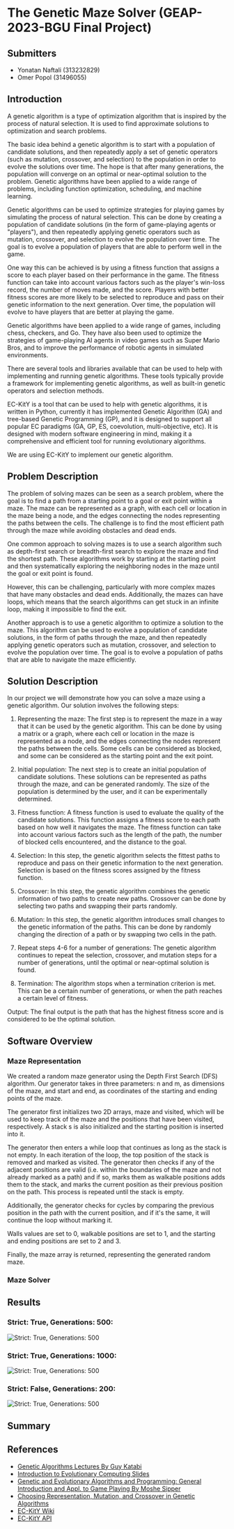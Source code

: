 # The Genetic Maze Solver (GEAP-2023-BGU Final Project)

## Submitters

- Yonatan Naftali (313232829)
- Omer Popol (31496055)

## Introduction

A genetic algorithm is a type of optimization algorithm that is inspired by the process of natural selection. It is used
to find approximate solutions to optimization and search problems.

The basic idea behind a genetic algorithm is to start with a population of candidate solutions, and then repeatedly
apply a set of genetic operators (such as mutation, crossover, and selection) to the population in order to evolve the
solutions over time. The hope is that after many generations, the population will converge on an optimal or near-optimal
solution to the problem. Genetic algorithms have been applied to a wide range of problems, including function
optimization, scheduling, and machine learning.

Genetic algorithms can be used to optimize strategies for playing games by simulating the process of natural selection.
This can be done by creating a population of candidate solutions (in the form of game-playing agents or "players"), and
then repeatedly applying genetic operators such as mutation, crossover, and selection to evolve the population over
time. The goal is to evolve a population of players that are able to perform well in the game.

One way this can be achieved is by using a fitness function that assigns a score to each player based on their
performance in the game. The fitness function can take into account various factors such as the player's win-loss
record, the number of moves made, and the score. Players with better fitness scores are more likely to be selected to
reproduce and pass on their genetic information to the next generation. Over time, the population will evolve to have
players that are better at playing the game.

Genetic algorithms have been applied to a wide range of games, including chess, checkers, and Go. They have also been
used to optimize the strategies of game-playing AI agents in video games such as Super Mario Bros, and to improve the
performance of robotic agents in simulated environments.

There are several tools and libraries available that can be used to help with implementing and running genetic
algorithms. These tools typically provide a framework for implementing genetic algorithms, as well as built-in genetic
operators and selection methods.

EC-KitY is a tool that can be used to help with genetic algorithms, it is written in Python, currently it has
implemented Genetic Algorithm (GA) and tree-based Genetic Programming (GP), and it is
designed to support all popular EC paradigms (GA, GP, ES, coevolution, multi-objective, etc). It is designed with modern
software engineering in mind, making it a comprehensive and efficient tool for running evolutionary algorithms.

We are using EC-KitY to implement our genetic algorithm.

## Problem Description

The problem of solving mazes can be seen as a search problem, where the goal is to find a path from a starting point to
a goal or exit point within a maze. The maze can be represented as a graph, with each cell or location in the maze being
a node, and the edges connecting the nodes representing the paths between the cells. The challenge is to find the most
efficient path through the maze while avoiding obstacles and dead ends.

One common approach to solving mazes is to use a search algorithm such as depth-first search or breadth-first search to
explore the maze and find the shortest path. These algorithms work by starting at the starting point and then
systematically exploring the neighboring nodes in the maze until the goal or exit point is found.

However, this can be challenging, particularly with more complex mazes that have many obstacles and dead ends.
Additionally, the mazes can have loops, which means that the search algorithms can get stuck in an infinite loop, making
it impossible to find the exit.

Another approach is to use a genetic algorithm to optimize a solution to the maze. This algorithm can be used to evolve
a population of candidate solutions, in the form of paths through the maze, and then repeatedly applying genetic
operators such as mutation, crossover, and selection to evolve the population over time. The goal is to evolve a
population of paths that are able to navigate the maze efficiently.

## Solution Description

In our project we will demonstrate how you can solve a maze using a genetic algorithm.
Our solution involves the following steps:

1. Representing the maze: The first step is to represent the maze in a way that it can be used by the genetic algorithm.
   This can be done by using a matrix or a graph, where each cell or location in the maze is represented as a node, and
   the edges connecting the nodes represent the paths between the cells. Some cells can be considered as blocked, and
   some can be considered as the starting point and the exit point.

2. Initial population: The next step is to create an initial population of candidate solutions. These solutions can be
   represented as paths through the maze, and can be generated randomly. The size of the population is determined by the
   user, and it can be experimentally determined.

3. Fitness function: A fitness function is used to evaluate the quality of the candidate solutions. This function
   assigns a fitness score to each path based on how well it navigates the maze. The fitness function can take into
   account various factors such as the length of the path, the number of blocked cells encountered, and the distance to
   the goal.

4. Selection: In this step, the genetic algorithm selects the fittest paths to reproduce and pass on their genetic
   information to the next generation. Selection is based on the fitness scores assigned by the fitness function.

5. Crossover: In this step, the genetic algorithm combines the genetic information of two paths to create new paths.
   Crossover can be done by selecting two paths and swapping their parts randomly.

6. Mutation: In this step, the genetic algorithm introduces small changes to the genetic information of the paths. This
   can be done by randomly changing the direction of a path or by swapping two cells in the path.

7. Repeat steps 4-6 for a number of generations: The genetic algorithm continues to repeat the selection, crossover, and
   mutation steps for a number of generations, until the optimal or near-optimal solution is found.

8. Termination: The algorithm stops when a termination criterion is met. This can be a certain number of generations, or
   when the path reaches a certain level of fitness.

Output: The final output is the path that has the highest fitness score and is considered to be the optimal solution.

## Software Overview

### Maze Representation

We created a random maze generator using the Depth First Search (DFS) algorithm. Our generator takes in three
parameters: n and m, as dimensions of the maze, and start and end, as coordinates of the starting and ending points of
the maze.

The generator first initializes two 2D arrays, maze and visited, which will be used to keep track of the maze and the
positions that have been visited, respectively. A stack s is also initialized and the starting position is inserted into
it.

The generator then enters a while loop that continues as long as the stack is not empty. In each iteration of the loop,
the top position of the stack is removed and marked as visited. The generator then checks if any of the adjacent
positions are valid (i.e. within the boundaries of the maze and not already marked as a path) and if so, marks them as
walkable positions adds them to the stack, and marks the current position as their previous position on the path. This
process is repeated until the stack is empty.

Additionally, the generator checks for cycles by comparing the previous position in the path with the current position,
and if it's the same, it will continue the loop without marking it.

Walls values are set to 0, walkable positions are set to 1, and the starting and ending positions are set to 2 and 3.

Finally, the maze array is returned, representing the generated random maze.

### Maze Solver

## Results

### Strict: True, Generations: 500:

![Strict: True, Generations: 500](results/result-1.png?raw=true "Strict: True, Generations: 500")

### Strict: True, Generations: 1000:

![Strict: True, Generations: 500](results/result-2.png?raw=true "Strict: True, Generations: 500")

### Strict: False, Generations: 200:

![Strict: True, Generations: 500](results/result-3.png?raw=true "Strict: True, Generations: 500")

## Summary

## References

- [Genetic Algorithms Lectures By Guy Katabi](https://www.youtube.com/watch?v=XPx-a6MVne8&list=PLJH-8wFfkIYSEdJBhi89nd10_fuFYZyXm)
- [Introduction to Evolutionary Computing Slides](http://www.evolutionarycomputation.org/slides/)
- [Genetic and Evolutionary Algorithms and Programming: General Introduction and Appl. to Game Playing By Moshe Sipper](https://drive.google.com/file/d/0B6G3tbmMcpR4WVBTeDhKa3NtQjg/view?resourcekey=0-zLNbQBpLQ7jC_HVVQGLrzA)
- [Choosing Representation, Mutation, and Crossover in Genetic Algorithms](https://ieeexplore.ieee.org/document/9942691;jsessionid=wkmw2tMh3bFJ65RJSWLsRbUJ5hZEfONyGVxfLXgVBSaNWoiJSc2x!1934193416)
- [EC-KitY Wiki](https://github.com/EC-KitY/EC-KitY/wiki)
- [EC-KitY API](https://api.eckity.org/)

